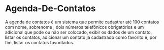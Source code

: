 # Agenda-De-Contatos

A agenda de contatos é um sistema que permite cadastrar até 100 contatos com nome, sobrenome , dois números telefônicos obrigatórios e um adicional que pode ou não ser colocado, exibir os dados de um contato, listar os contatos, adicionar um contato já cadastrado como favorito e, por fim, listar os contatos favoritados.

